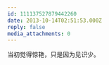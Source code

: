 ```yaml
---
id: 111137527879442260
date: 2013-10-14T02:51:53.000Z
reply: false
media_attachments: 0
---
```


当初觉得惊艳，只是因为见识少。

